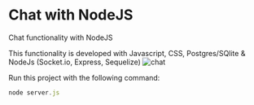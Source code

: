 # Chat with NodeJS

Chat functionality with NodeJS

This functionality is developed with Javascript, CSS, Postgres/SQlite & NodeJs (Socket.io, Express, Sequelize)
<img src="https://i.ibb.co/vvxQx2p/chat.png" alt="chat" border="0">

Run this project with the following command:

```javascript
node server.js
```

